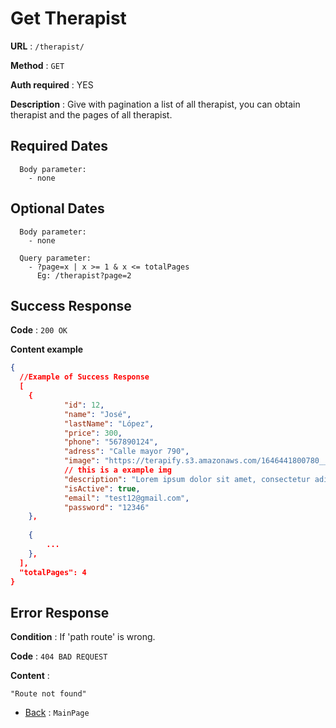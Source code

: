 # Get Therapist

**URL** : `/therapist/`

**Method** : `GET`

**Auth required** : YES

**Description** : Give with pagination a list of all therapist, 
you can obtain therapist and the pages of all therapist.

## Required Dates
```
  Body parameter:
    - none
```


## Optional Dates
```
  Body parameter:
    - none

  Query parameter:
    - ?page=x | x >= 1 & x <= totalPages
      Eg: /therapist?page=2
```

## Success Response

**Code** : `200 OK`

**Content example**

```json
{
  //Example of Success Response
  [         
    {
            "id": 12,
            "name": "José",
            "lastName": "López",
            "price": 300,
            "phone": "567890124",
            "adress": "Calle mayor 790",
            "image": "https://terapify.s3.amazonaws.com/1646441800780__Psic%C3%B3logo%20en%20linea-%20Jos%C3%A9%20Luis%20Herver%20Terapify-min.png",
            // this is a example img
            "description": "Lorem ipsum dolor sit amet, consectetur adipiscing elit. Sed tincidunt quam ut quam ultricies, et vehicula quam scelerisque.",
            "isActive": true,
            "email": "test12@gmail.com",
            "password": "12346"
    },
    
    {
        ...
    },
  ],
  "totalPages": 4
}
```

## Error Response

**Condition** : If 'path route' is wrong.

**Code** : `404 BAD REQUEST`

**Content** :

```String
"Route not found"
```

- [Back](../../README.md) : `MainPage`
